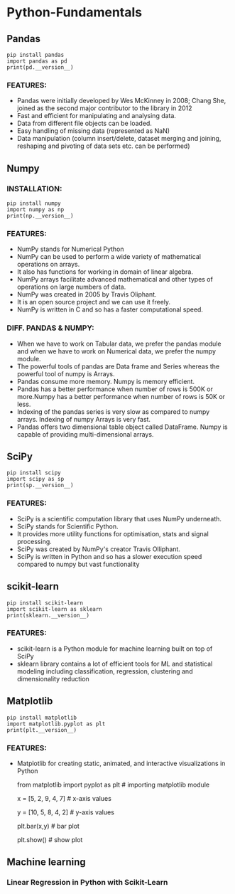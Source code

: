 # Python-Fundamentals
## Pandas
    pip install pandas 
    import pandas as pd
    print(pd.__version__)
### FEATURES:
- Pandas were initially developed by Wes McKinney in 2008; Chang She, joined as the second major contributor to the library in 2012
- Fast and efficient for manipulating and analysing data.
- Data from different file objects can be loaded.
- Easy handling of missing data (represented as NaN) 
- Data manipulation (column insert/delete, dataset merging and joining, reshaping and pivoting of data sets etc. can be performed)
## Numpy
### INSTALLATION:    
    pip install numpy
    import numpy as np
    print(np.__version__)
 
### FEATURES:
- NumPy stands for Numerical Python 
- NumPy can be used to perform a wide variety of mathematical operations on arrays. 
- It also has functions for working in domain of linear algebra.
- NumPy arrays facilitate advanced mathematical and other types of operations on large numbers of data. 
- NumPy was created in 2005 by Travis Oliphant. 
- It is an open source project and we can use it freely. 
- NumPy is written in C and so has a faster computational speed. 

### DIFF. PANDAS & NUMPY:
- When we have to work on Tabular data, we prefer the pandas module and when we have to work on Numerical data, we prefer the numpy module. 
- The powerful tools of pandas are Data frame and Series whereas the powerful tool of numpy is Arrays. 
- Pandas consume more memory. Numpy is memory efficient. 
- Pandas has a better performance when number of rows is 500K or more.Numpy has a better performance when number of rows is 50K or less. 
- Indexing of the pandas series is very slow as compared to numpy arrays. Indexing of numpy Arrays is very fast. 
- Pandas offers two dimensional table object called DataFrame. Numpy is capable of providing multi-dimensional arrays.
## SciPy
    pip install scipy
    import scipy as sp
    print(sp.__version__)
### FEATURES:    
- SciPy is a scientific computation library that uses NumPy underneath.
- SciPy stands for Scientific Python.
- It provides more utility functions for optimisation, stats and signal processing.
- SciPy was created by NumPy's creator Travis Olliphant.
- SciPy is written in Python and so has a slower execution speed compared to numpy but vast functionality

## scikit-learn
    pip install scikit-learn
    import scikit-learn as sklearn
    print(sklearn.__version__)
    
 ### FEATURES:
 - scikit-learn is a Python module for machine learning built on top of SciPy
 - sklearn library contains a lot of efficient tools for ML and statistical modeling including classification, regression, clustering and dimensionality reduction
## Matplotlib
    pip install matplotlib
    import matplotlib.pyplot as plt
    print(plt.__version__)
### FEATURES:
- Matplotlib for creating static, animated, and interactive visualizations in Python
    
    from matplotlib import pyplot as plt # importing matplotlib module 
  
    x = [5, 2, 9, 4, 7] # x-axis values
    
    y = [10, 5, 8, 4, 2] # y-axis values
  
    plt.bar(x,y) # bar plot
    
    plt.show() # show plot
    
    
## Machine learning
### Linear Regression in Python with Scikit-Learn




    
    
